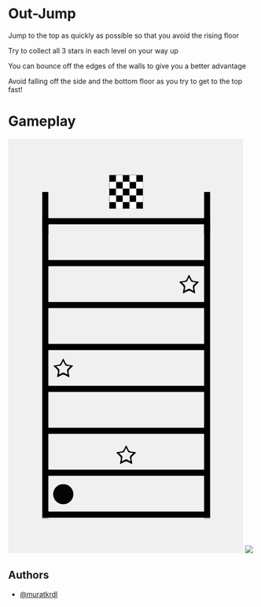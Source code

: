 
# Out-Jump

Jump to the top as quickly as possible so that you avoid the rising floor

Try to collect all 3 stars in each level on your way up

You can bounce off the edges of the walls to give you a better advantage

Avoid falling off the side and the bottom floor as you try to get to the top fast!

# Gameplay

<img src="https://github.com/muratkrdl/Out-Jump/blob/main/Picture.png" width="auto">

<img src="https://github.com/muratkrdl/Out-Jump/blob/main/Gameplay.gif" width="auto">


## Authors

- [@muratkrdl](https://github.com/muratkrdl)

